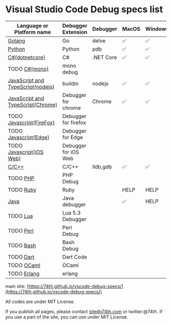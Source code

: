 <!-- vim: ts=2 sw=2 expandtab
-->
# Visual Studio Code Debug specs list

|Language or Platform name|Debugger Extension|Debugger|MacOS|Windows|Linux|
|---|---|---|---|---|---|
|[Golang](./golang)|Go|delve|✅|✅|✅|
|[Python](./python)|Python|pdb|✅|✅|✅|
|[C#(dotnetcore)](./csharp)|C#|.NET Core|✅|✅|✅|
|TODO [C#(mono)](./csharp_mono)|mono debug|||||
|[JavaScript and TypeScript(nodejs)](./javascript)|buildin|nodejs|✅|✅|✅|
|[JavaScript and TypeScript(Chrome)](./javascript_chrome)|Debugger for chrome|Chrome|✅|✅|✅|
|TODO [Javascript(FireFox)](./javascript_firefox)|Debugger for firefox|||||
|TODO [Javascript(Edge)](./javascript_edge)|Debugger for Edge|||||
|TODO [Javascript(iOS Web)](./javascript_ios)|Debugger for iOS Web|||||
|[C/C++](./cpp)|C/C++|lldb,gdb|✅|✅|✅|
|TODO [PHP](./php)|PHP Debug|||||
|TODO [Ruby](./ruby)|Ruby||HELP|HELP|HELP|
|[Java](./java)|Java debugger||✅|HELP|✅|
|TODO [Lua](./Lua)|Lua 5.3 Debugger|||||
|TODO [Perl](./perl)|Perl Debug|||||
|TODO [Bash](./bash)|Bash Debug|||||
|TODO [Dart](./bash)|Dart Code|||||
|TODO [OCaml](./ocaml)|OCaml|||||
|TODO [Erlang](./erlang)|erlang|||||

main site: [https://74th.github.io/vscode-debug-specs/](https://74th.github.io/vscode-debug-specs/)

All codes are under MIT License.

If you publish all pages, please contact site@j74th.com or twitter:@74th.
If you use a part of the site, you can use under MIT License.

